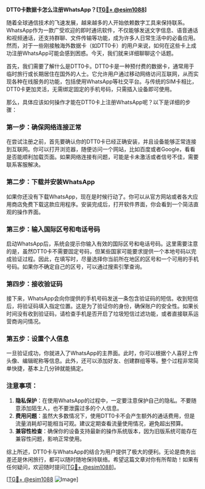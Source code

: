 **DTT0卡数据卡怎么注册WhatsApp？[[TG💪+ @esim1088](https://t.me/s/esim1088)]**

随着全球通信技术的飞速发展，越来越多的人开始依赖数字工具来保持联系。WhatsApp作为一款广受欢迎的即时通讯软件，不仅能够发送文字信息、语音通话和视频通话，还支持群聊、文件传输等功能，成为许多人日常生活中的必备应用。然而，对于一些刚接触海外数据卡（如DTT0卡）的用户来说，如何在这些卡上成功注册WhatsApp可能会感到困惑。今天，我们就来详细聊聊这个话题。

首先，我们需要了解什么是DTT0卡。DTT0卡是一种预付费的数据卡，通常用于临时旅行或长期居住在国外的人士。它允许用户通过移动网络访问互联网，从而实现各种在线服务的功能，包括使用WhatsApp等社交平台。与传统的SIM卡相比，DTT0卡更加灵活，无需绑定固定的手机号码，只需插入设备即可使用。

那么，具体应该如何操作才能在DTT0卡上注册WhatsApp呢？以下是详细的步骤：

### 第一步：确保网络连接正常
在尝试注册之前，首先要确认你的DTT0卡已经正确安装，并且设备能够正常连接到互联网。你可以打开浏览器，随便访问一个网站，比如百度或者Google，看看是否能顺利加载页面。如果网络连接有问题，可能是卡未激活或者信号不佳，需要联系客服解决。

### 第二步：下载并安装WhatsApp
如果你还没有下载WhatsApp，现在是时候行动了。你可以从官方网站或者各大应用商店免费下载这款应用程序。安装完成后，打开软件界面，你会看到一个简洁直观的操作界面。

### 第三步：输入国际区号和电话号码
启动WhatsApp后，系统会提示你输入有效的国际区号和电话号码。这里需要注意的是，虽然DTT0卡不需要固定号码，但某些国家可能要求提供一个本地号码以完成验证过程。因此，在填写时，尽量选择你当前所在地区的区号和一个可用的手机号码。如果你不确定自己的区号，可以通过搜索引擎查询。

### 第四步：接收验证码
接下来，WhatsApp会向你提供的手机号码发送一条包含验证码的短信。收到短信后，将验证码填入指定位置。这是为了验证你的身份，确保账户的安全性。如果长时间没有收到验证码，请检查手机是否开启了垃圾短信过滤功能，或者直接联系运营商询问情况。

### 第五步：设置个人信息
一旦验证成功，你就进入了WhatsApp的主界面。此时，你可以根据个人喜好上传头像、编辑昵称等信息。此外，还可以添加好友、创建群组等等。整个过程非常简单快捷，基本上几分钟就能搞定。

### 注意事项：
1. **隐私保护**：在使用WhatsApp的过程中，一定要注意保护自己的隐私。不要随意添加陌生人，也不要泄露过多的个人信息。
2. **费用问题**：虽然大多数情况下，使用DTT0卡不会产生额外的通话费用，但是流量消耗却可能相当可观。建议定期查看流量使用情况，避免超出预算。
3. **兼容性检查**：确保你的设备支持最新的操作系统版本，因为旧版系统可能存在兼容性问题，影响正常使用。

综上所述，DTT0卡与WhatsApp的结合为用户提供了极大的便利。无论是商务出差还是休闲旅行，都可以随时随地保持联络。希望这篇文章对你有所帮助！如果有任何疑问，欢迎随时提问[[TG💪+ @esim1088](https://t.me/s/esim1088)]。

[[TG💪+ @esim1088](https://t.me/s/esim1088) ![Image](https://i.postimg.cc/4NQfJmqS/Snipaste-2025-05-13-00-14-12.png)]